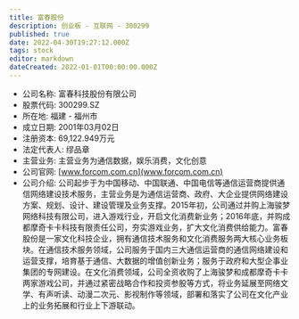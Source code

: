 ```yaml
---
title: 富春股份
description: 创业板 - 互联网 - 300299
published: true
date: 2022-04-30T19:27:12.000Z
tags: stock
editor: markdown
dateCreated: 2022-01-01T00:00:00.000Z
---
```


- 公司名称: 富春科技股份有限公司
- 股票代码: 300299.SZ
- 所在地: 福建 - 福州市
- 成立日期: 2001年03月02日
- 注册资本: 69,122.949万元
- 法定代表人: 缪品章
- 主营业务: 主营业务为通信数据，娱乐消费，文化创意
- 公司官网: [www.forcom.com.cn](www.forcom.com.cn)
- 公司介绍: 公司起步于为中国移动、中国联通、中国电信等通信运营商提供通信网络建设技术服务，主营业务是为通信运营商、政府、大企业提供网络建设方案、规划、设计、建设管理及业务支撑。2015年初，公司通过并购上海骏梦网络科技有限公司，进入游戏行业，开启文化消费新业务；2016年底，并购成都摩奇卡卡科技有限责任公司，夯实游戏业务，扩大文化消费供给能力。富春股份是一家文化科技企业，拥有通信技术服务和文化消费服务两大核心业务板块。在通信技术服务领域，公司服务于国内三大通信运营商的通信网络建设和运营支撑，培育基于通信、大数据的增值创新业务；服务于政府和大型企事业集团的专网建设。在文化消费领域，公司全资收购了上海骏梦和成都摩奇卡卡两家游戏公司，并通过紧密战略合作和投资参股等方式，将业务延展至网络文学、有声听读、动漫二次元、影视制作等领域，部署和落实了公司在文化产业上的业务拓展和行业上下游联动。


